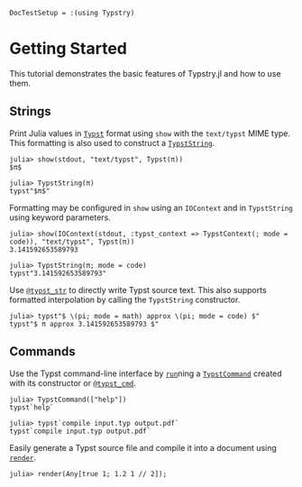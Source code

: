 
```@meta
DocTestSetup = :(using Typstry)
```

# Getting Started

This tutorial demonstrates the basic features of Typstry.jl and how to use them.

## Strings

Print Julia values in [`Typst`](@ref) format using `show` with the `text/typst` MIME type.
This formatting is also used to construct a [`TypstString`](@ref).

```jldoctest 1
julia> show(stdout, "text/typst", Typst(π))
$π$

julia> TypstString(π)
typst"$π$"
```

Formatting may be configured in `show` using an `IOContext` and in `TypstString` using keyword parameters.

```jldoctest 1
julia> show(IOContext(stdout, :typst_context => TypstContext(; mode = code)), "text/typst", Typst(π))
3.141592653589793

julia> TypstString(π; mode = code)
typst"3.141592653589793"
```

Use [`@typst_str`](@ref) to directly write Typst source text.
This also supports formatted interpolation by calling the `TypstString` constructor.

```jldoctest 1
julia> typst"$ \(pi; mode = math) approx \(pi; mode = code) $"
typst"$ π approx 3.141592653589793 $"
```

## Commands

Use the Typst command-line interface by [`run`](@ref)ning a
[`TypstCommand`](@ref) created with its constructor or [`@typst_cmd`](@ref).

```jldoctest 1
julia> TypstCommand(["help"])
typst`help`

julia> typst`compile input.typ output.pdf`
typst`compile input.typ output.pdf`
```

Easily generate a Typst source file and compile it into a document using [`render`](@ref).

```jldoctest 1
julia> render(Any[true 1; 1.2 1 // 2]);
```
